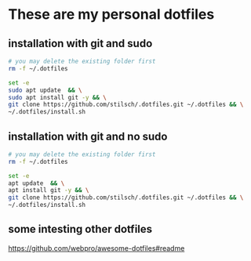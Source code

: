 # These are my personal dotfiles
## installation with git and sudo

```bash
# you may delete the existing folder first
rm -f ~/.dotfiles

set -e
sudo apt update  && \
sudo apt install git -y && \
git clone https://github.com/stilsch/.dotfiles.git ~/.dotfiles && \
~/.dotfiles/install.sh
```
## installation with git and no sudo
```bash
# you may delete the existing folder first
rm -f ~/.dotfiles

set -e
apt update  && \
apt install git -y && \
git clone https://github.com/stilsch/.dotfiles.git ~/.dotfiles && \
~/.dotfiles/install.sh
```

## some intesting other dotfiles
https://github.com/webpro/awesome-dotfiles#readme
